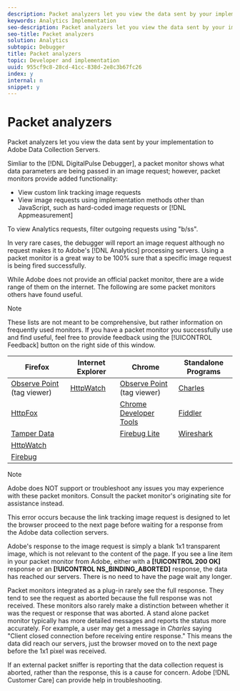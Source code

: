 ```yaml
---
description: Packet analyzers let you view the data sent by your implementation to Adobe Data Collection Servers.
keywords: Analytics Implementation
seo-description: Packet analyzers let you view the data sent by your implementation to Adobe Data Collection Servers.
seo-title: Packet analyzers
solution: Analytics
subtopic: Debugger
title: Packet analyzers
topic: Developer and implementation
uuid: 955cf9c8-28cd-41cc-838d-2e8c3b67fc26
index: y
internal: n
snippet: y
---
```


# Packet analyzers

Packet analyzers let you view the data sent by your implementation to Adobe Data Collection Servers.

Simliar to the [!DNL DigitalPulse Debugger], a packet monitor shows what data parameters are being passed in an image request; however, packet monitors provide added functionality:

* View custom link tracking image requests 
* View image requests using implementation methods other than JavaScript, such as hard-coded image requests or [!DNL Appmeasurement]

To view Analytics requests, filter outgoing requests using "b/ss".

In very rare cases, the debugger will report an image request although no request makes it to Adobe's [!DNL Analytics] processing servers. Using a packet monitor is a great way to be 100% sure that a specific image request is being fired successfully.

While Adobe does not provide an official packet monitor, there are a wide range of them on the internet. The following are some packet monitors others have found useful.

>[!NOTE]
>
>These lists are not meant to be comprehensive, but rather information on frequently used monitors. If you have a packet monitor you successfully use and find useful, feel free to provide feedback using the [!UICONTROL Feedback] button on the right side of this window.

|  Firefox  | Internet Explorer  | Chrome  | Standalone Programs  |
|---|---|---|---|
|  [Observe Point](http://www.observepoint.com/product#plugin) (tag viewer)  | [HttpWatch](http://www.httpwatch.com/)  | [Observe Point](http://www.observepoint.com/product#plugin) (tag viewer)  | [Charles](http://www.charlesproxy.com/)  |
|  [HttpFox](https://addons.mozilla.org/en-US/firefox/addon/httpfox/)  |  | [Chrome Developer Tools](http://code.google.com/chrome/devtools/docs/overview.html)  | [Fiddler](http://www.fiddler2.com/fiddler2/)  |
|  [Tamper Data](https://addons.mozilla.org/en-us/firefox/addon/tamper-data/)  |  | [Firebug Lite](https://chrome.google.com/webstore/detail/bmagokdooijbeehmkpknfglimnifench)  | [Wireshark](http://www.wireshark.org/)  |
|  [HttpWatch](http://www.httpwatch.com/)  |  |  |  |
|  [Firebug](http://getfirebug.com/)  |  |  |  |

>[!NOTE]
>
>Adobe does NOT support or troubleshoot any issues you may experience with these packet monitors. Consult the packet monitor's originating site for assistance instead.

<!-- 

debugger_ns_binding.xml

 -->

This error occurs because the link tracking image request is designed to let the browser proceed to the next page before waiting for a response from the Adobe data collection servers.

Adobe's response to the image request is simply a blank 1x1 transparent image, which is not relevant to the content of the page. If you see a line item in your packet monitor from Adobe, either with a **[!UICONTROL 200 OK]** response or an **[!UICONTROL NS_BINDING_ABORTED]** response, the data has reached our servers. There is no need to have the page wait any longer.

Packet monitors integrated as a plug-in rarely see the full response. They tend to see the request as aborted because the full response was not received. These monitors also rarely make a distinction between whether it was the request or response that was aborted. A stand alone packet monitor typically has more detailed messages and reports the status more accurately. For example, a user may get a message in *Charles* saying "Client closed connection before receiving entire response." This means the data did reach our servers, just the browser moved on to the next page before the 1x1 pixel was received.

If an external packet sniffer is reporting that the data collection request is aborted, rather than the response, this is a cause for concern. Adobe [!DNL Customer Care] can provide help in troubleshooting. 
